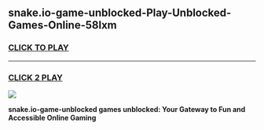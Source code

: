 
## snake.io-game-unblocked-Play-Unblocked-Games-Online-58lxm
<h3>
<a href="https://premium76.site?title=snake.io-game-unblocked&ref=25A">CLICK TO PLAY</a></h3>
<hr>

<h3>
<a href="https://premium76.site?title=snake.io-game-unblocked&ref=25A">CLICK 2 PLAY</a>
  
</h3>

<a href="https://premium76.site?title=snake.io-game-unblocked&ref=25A"><img src="https://clearcache.store/games.png"></a>


**snake.io-game-unblocked games unblocked: Your Gateway to Fun and Accessible Online Gaming**
